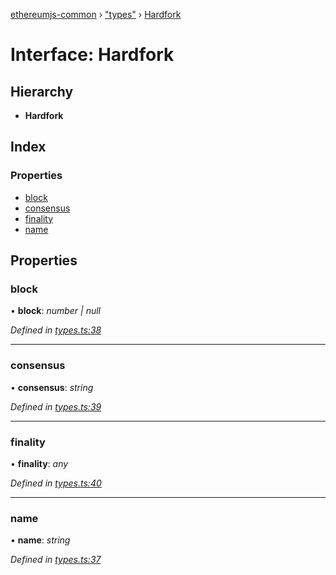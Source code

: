 [ethereumjs-common](../README.md) › ["types"](../modules/_types_.md) › [Hardfork](_types_.hardfork.md)

# Interface: Hardfork

## Hierarchy

- **Hardfork**

## Index

### Properties

- [block](_types_.hardfork.md#block)
- [consensus](_types_.hardfork.md#consensus)
- [finality](_types_.hardfork.md#finality)
- [name](_types_.hardfork.md#name)

## Properties

### block

• **block**: _number | null_

_Defined in [types.ts:38](https://github.com/ethereumjs/ethereumjs-vm/blob/master/packages/common/src/types.ts#L38)_

---

### consensus

• **consensus**: _string_

_Defined in [types.ts:39](https://github.com/ethereumjs/ethereumjs-vm/blob/master/packages/common/src/types.ts#L39)_

---

### finality

• **finality**: _any_

_Defined in [types.ts:40](https://github.com/ethereumjs/ethereumjs-vm/blob/master/packages/common/src/types.ts#L40)_

---

### name

• **name**: _string_

_Defined in [types.ts:37](https://github.com/ethereumjs/ethereumjs-vm/blob/master/packages/common/src/types.ts#L37)_
